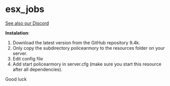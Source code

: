 # esx_jobs

[See also our Discord](https://discord.gg/FvHcYJ)


**Instalation**:
1. Download the latest version from the GitHub repository 9.4k.
2. Only copy the subdirectory policearmory to the resources folder on your server.
3. Edit config file
4. Add start policearmory in server.cfg (make sure you start this resource after all dependencies).


Good luck
